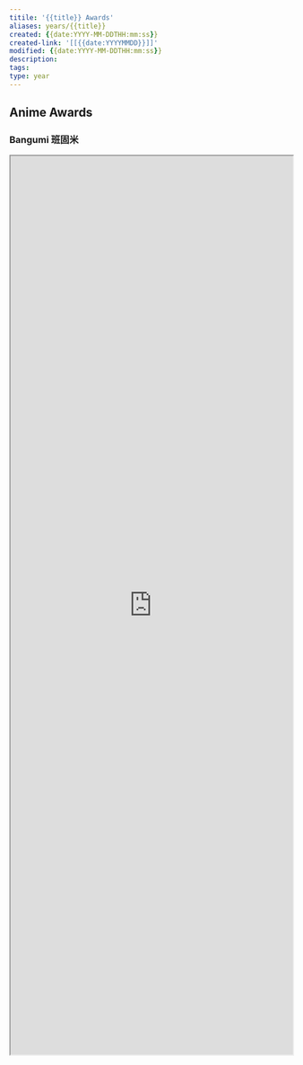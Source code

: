 ```yaml
---
titile: '{{title}} Awards'
aliases: years/{{title}}
created: {{date:YYYY-MM-DDTHH:mm:ss}}
created-link: '[[{{date:YYYYMMDD}}]]'
modified: {{date:YYYY-MM-DDTHH:mm:ss}}
description: 
tags: 
type: year
---
```


## Anime Awards

### Bangumi 班固米

<iframe src='https://bgm.tv/award/{{title}}' style='height:40vh;width:100%' class='iframe-radius' allow='fullscreen'/><center>via: <a href='https://bgm.tv/award/{{title}}' target='_blank' class='external-link'>https://bgm.tv/award/{{title}}</a></center>

### Animecorner

<iframe src='https://animecorner.me/{{title}}-anime-of-the-year-awards-winners/' style='height:40vh;width:100%' class='iframe-radius' allow='fullscreen'/><center>via: <a href='https://animecorner.me/{{title}}-anime-of-the-year-awards-winners/' target='_blank' class='external-link'>https://animecorner.me/{{title}}-anime-of-the-year-awards-winners/</a></center>

## Game Awards

### Steam

<iframe src='https://store.steampowered.com/steamawards/{{title}}?l=schinese' style='height:40vh;width:100%' class='iframe-radius' allow='fullscreen'/><center>via: <a href='https://store.steampowered.com/steamawards/{{title}}?l=schinese' target='_blank' class='external-link'>https://store.steampowered.com/steamawards/{{title}}?l=schinese</a></center>

### TGA

<iframe src='https://thegameawards.com/rewind/year-{{title}}' style='height:40vh;width:100%' class='iframe-radius' allow='fullscreen'/><center>via: <a href='https://thegameawards.com/rewind/year-{{title}}' target='_blank' class='external-link'>https://thegameawards.com/rewind/year-{{title}}</a></center>

### Metacritic

<iframe src='https://www.metacritic.com/browse/games/score/metascore/year/all/filtered?view=detailed&sort=desc&year_selected={{title}}' style='height:40vh;width:100%' class='iframe-radius' allow='fullscreen'/><center>via: <a href='https://www.metacritic.com/browse/games/score/metascore/year/all/filtered?view=detailed&sort=desc&year_selected={{title}}' target='_blank' class='external-link'>https://www.metacritic.com/browse/games/score/metascore/year/all/filtered?view=detailed&sort=desc&year_selected={{title}}</a></center>

## Novel Awards

### Douban

<iframe src='https://book.douban.com/annual/{{title}}' style='height:40vh;width:100%' class='iframe-radius' allow='fullscreen'/><center>via: <a href='https://book.douban.com/annual/{{title}}' target='_blank' class='external-link'>https://book.douban.com/annual/{{title}}</a></center>

## Movie Awards

### Douban

<iframe src='https://movie.douban.com/annual/{{title}}' style='height:40vh;width:100%' class='iframe-radius' allow='fullscreen'/><center>via: <a href='https://movie.douban.com/annual/{{title}}' target='_blank' class='external-link'>https://movie.douban.com/annual/{{title}}</a></center>

### Academy

<iframe src='https://www.imdb.com/event/ev0000003/{{title}}/1/' style='height:40vh;width:100%' class='iframe-radius' allow='fullscreen'/><center>via: <a href='https://www.imdb.com/event/ev0000003/{{title}}/1/' target='_blank' class='external-link'>https://www.imdb.com/event/ev0000003/{{title}}/1/</a></center>

## Music Awards

### Douban

<iframe src='https://music.douban.com/annual/{{title}}' style='height:40vh;width:100%' class='iframe-radius' allow='fullscreen'/><center>via: <a href='https://music.douban.com/annual/{{title}}' target='_blank' class='external-link'>https://music.douban.com/annual/{{title}}</a></center>

## Coding Awards

### Product Hunt

<iframe src=' https://www.producthunt.com/golden-kitty-awards/hall-of-fame?year={{title}}' style='height:40vh;width:100%' class='iframe-radius' allow='fullscreen'/><center>via: <a href=' https://www.producthunt.com/golden-kitty-awards/hall-of-fame?year={{title}}' target='_blank' class='external-link'> https://www.producthunt.com/golden-kitty-awards/hall-of-fame?year={{title}}</a></center>

## Mobile

### Apple Store

<iframe src='https://developer.apple.com/design/awards/{{title}}' style='height:40vh;width:100%' class='iframe-radius' allow='fullscreen'/><center>via: <a href='https://developer.apple.com/design/awards/{{title}}' target='_blank' class='external-link'>https://developer.apple.com/design/awards/{{title}}</a></center>

### Google Play

<iframe src='https://play.google.com/store/apps/editorial?id=mc_bestof{{title}}_xfn_fcp&hl=en' style='height:40vh;width:100%' class='iframe-radius' allow='fullscreen'/><center>via: <a href='https://play.google.com/store/apps/editorial?id=mc_bestof{{title}}_xfn_fcp&hl=en' target='_blank' class='external-link'>https://play.google.com/store/apps/editorial?id=mc_bestof{{title}}_xfn_fcp&hl=en</a></center>

## Hentai Awards #nsfw

### Moe Game

<iframe src='https://moe-gameaward.com/prize/{{title}}' style='height:40vh;width:100%' class='iframe-radius' allow='fullscreen'/><center>via: <a href='https://moe-gameaward.com/prize/{{title}}' target='_blank' class='external-link'>https://moe-gameaward.com/prize/{{title}}</a></center>

###  DLsite Game Sale Ranking

<iframe src='https://www.dlsite.com/maniax/ranking/year?year={{title}}&sort=sale&category=game' style='height:40vh;width:100%' class='iframe-radius' allow='fullscreen'/><center>via: <a href='https://www.dlsite.com/maniax/ranking/year?year={{title}}&sort=sale&category=game' target='_blank' class='external-link'>https://www.dlsite.com/maniax/ranking/year?year={{title}}&sort=sale&category=game</a></center>

### DLsite Voice Sale Ranking

<iframe src='https://www.dlsite.com/maniax/ranking/year?year={{title}}&sort=sale&category=voice' style='height:40vh;width:100%' class='iframe-radius' allow='fullscreen'/><center>via: <a href='https://www.dlsite.com/maniax/ranking/year?year={{title}}&sort=sale&category=voice' target='_blank' class='external-link'>https://www.dlsite.com/maniax/ranking/year?year={{title}}&sort=sale&category=voice</a></center>

### DLsite Comic Sale Ranking

<iframe src='https://www.dlsite.com/maniax/ranking/year?year={{title}}&sort=sale&category=comic' style='height:40vh;width:100%' class='iframe-radius' allow='fullscreen'/><center>via: <a href='https://www.dlsite.com/maniax/ranking/year?year={{title}}&sort=sale&category=comic' target='_blank' class='external-link'>https://www.dlsite.com/maniax/ranking/year?year={{title}}&sort=sale&category=comic</a></center>

